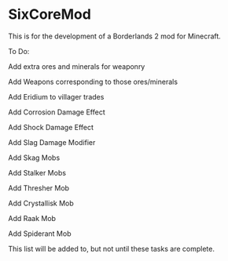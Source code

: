 SixCoreMod
==========

This is for the development of a Borderlands 2 mod for Minecraft.

To Do:

Add extra ores and minerals for weaponry

Add Weapons corresponding to those ores/minerals

Add Eridium to villager trades

Add Corrosion Damage Effect

Add Shock Damage Effect

Add Slag Damage Modifier

Add Skag Mobs

Add Stalker Mobs

Add Thresher Mob

Add Crystallisk Mob

Add Raak Mob

Add Spiderant Mob

This list will be added to, but not until these tasks are complete.
